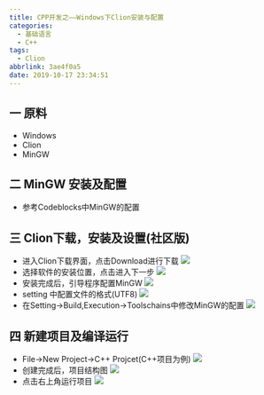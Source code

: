 ```yaml
---
title: CPP开发之——Windows下Clion安装与配置
categories:
  - 基础语言
  - C++
tags:
  - Clion
abbrlink: 3ae4f0a5
date: 2019-10-17 23:34:51
---
```

## 一 原料
* Windows
* Clion
* MinGW

<!--more-->
## 二 MinGW 安装及配置
* 参考Codeblocks中MinGW的配置

## 三 Clion下载，安装及设置(社区版)
* 进入Clion下载界面，点击Download进行下载
![][2]
* 选择软件的安装位置，点击进入下一步
![][3]
* 安装完成后，引导程序配置MinGW
![][4]
* setting 中配置文件的格式(UTF8)
![][5]
* 在Setting->Build,Execution->Toolschains中修改MinGW的配置
![][6]

## 四 新建项目及编译运行

* File->New Project->C++ Projcet(C++项目为例)
![][7]
* 创建完成后，项目结构图
![][8]
* 点击右上角运行项目
![][9]




[1]:http://www.jetbrains.com/clion/download/#section=windows
[2]:https://raw.githubusercontent.com/PGzxc/images/master/blog-images/cpp-clion-download.png
[3]:https://raw.githubusercontent.com/PGzxc/images/master/blog-images/cpp-clion-install-position.png
[4]:https://raw.githubusercontent.com/PGzxc/images/master/blog-images/cpp-clion-mingw-config.png
[5]:https://raw.githubusercontent.com/PGzxc/images/master/blog-images/cpp-clion-encodings-utf8.png
[6]:https://raw.githubusercontent.com/PGzxc/images/master/blog-images/cpp-clion-toolschanins-change.png
[7]:https://raw.githubusercontent.com/PGzxc/images/master/blog-images/cpp-clion-create-project.png
[8]:https://raw.githubusercontent.com/PGzxc/images/master/blog-images/cpp-clion-project-preview.png
[9]:https://raw.githubusercontent.com/PGzxc/images/master/blog-images/cpp-clion-build-run.png